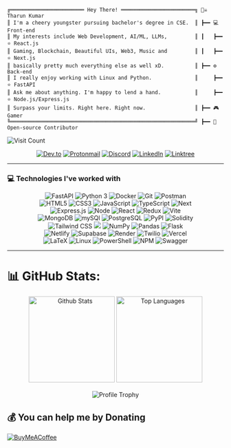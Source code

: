 ```plaintext
╔════════════════════════ Hey There! ════════════════════════╗ 🏴‍☠️ Tharun Kumar
║ I'm a cheery youngster pursuing bachelor's degree in CSE.  ║ ┣━━ 💻 Front-end
║ My interests include Web Development, AI/ML, LLMs,         ║ ┃   ┣━━ ⭐ React.js
║ Gaming, Blockchain, Beautiful UIs, Web3, Music and         ║ ┃   ┣━━ ⭐ Next.js
║ basically pretty much everything else as well xD.          ║ ┣━━ ⚙️ Back-end 
║ I really enjoy working with Linux and Python.              ║     ┣━━ ⭐ FastAPI
║ Ask me about anything. I'm happy to lend a hand.           ║     ┣━━ ⭐ Node.js/Express.js    
║ Surpass your limits. Right here. Right now.                ║ ┣━━ 🎮 Gamer    
╚════════════════════════════════════════════════════════════╝ ┣━━ 🤝 Open-source Contributor    
```

![Visit Count](https://visitcount.itsvg.in/api?id=TK-ed&icon=2&color=12)

<div align="center">
  <a href="https://dev.to/tk-ed" target="_blank"><img alt="Dev.to" src="https://img.shields.io/badge/dev.to-black?style=for-the-badge&logo=devdotto&logoColor=white"></a>
  <a href="mailto:justtk11@proton.me" target="_blank"><img alt="Protonmail" src="https://img.shields.io/badge/Proton-purple?style=for-the-badge&logo=protonmail&logoColor=white"></a>
  <a href="https://discord.gg/PzR4uuCn" target="_blank"><img alt="Discord" src="https://img.shields.io/badge/Discord-2962FF?style=for-the-badge&logo=discord&logoColor=white"></a>
  <a href="https://www.linkedin.com/in/tharunkumarc/" target="_blank"><img alt="LinkedIn" src="https://img.shields.io/badge/LinkedIn-0077B5?style=for-the-badge&logo=linkedin&logoColor=white"></a>
  <a href="https://linktr.ee/TK_ed"><img alt="Linktree" src="https://img.shields.io/badge/linktree-39E09B?style=for-the-badge&logo=linktree&logoColor=white"></a>
</div>
<hr> 

### 💻 Technologies I've worked with
<div align="center">
    <img alt="FastAPI" src="https://img.shields.io/badge/fastapi-109989?style=for-the-badge&logo=FASTAPI&logoColor=white" />
    <img alt="Python 3" src="https://img.shields.io/badge/Python-37709F?style=for-the-badge&logo=python&logoColor=white" />
    <img alt="Docker" src="https://img.shields.io/badge/Docker-2CA5E0?style=for-the-badge&logo=docker&logoColor=white" />
    <img alt="Git" src="https://img.shields.io/badge/Git-f05030?&style=for-the-badge&logo=git&logoColor=white" />
    <img alt="Postman" src="https://img.shields.io/badge/Postman-FF6C37?style=for-the-badge&logo=Postman&logoColor=white" />
  <br>
    <img alt="HTML5" src="https://img.shields.io/badge/HTML5-E34F26?style=for-the-badge&logo=html5&logoColor=white" />
    <img alt="CSS3" src="https://img.shields.io/badge/CSS3-1572B6?style=for-the-badge&logo=css3&logoColor=white" />
    <img alt="JavaScript" src="https://img.shields.io/badge/JavaScript-323330?style=for-the-badge&logo=javascript&logoColor=F7DF1E" />
    <img alt="TypeScript" src="https://img.shields.io/badge/TypeScript-007ACC?style=for-the-badge&logo=typescript&logoColor=white" />
    <img alt="Next" src="https://img.shields.io/badge/next%20js-000000?style=for-the-badge&logo=nextdotjs&logoColor=white" />
  <br>
    <img alt="Express.js" src="https://img.shields.io/badge/Express.js-000000?style=for-the-badge&logo=express&logoColor=white" />
    <img alt="Node" src="https://img.shields.io/badge/Node.js-339933?style=for-the-badge&logo=nodedotjs&logoColor=white" />
    <img alt="React" src="https://img.shields.io/badge/React-20232A?style=for-the-badge&logo=react&logoColor=61DAFB" />
    <img alt="Redux" src="https://img.shields.io/badge/Redux-593D88?style=for-the-badge&logo=redux&logoColor=white" />
    <img alt="Vite" src="https://img.shields.io/badge/Vite-B73BFE?style=for-the-badge&logo=vite&logoColor=FFD62E" />
  <br>
    <img alt="MongoDB" src="https://img.shields.io/badge/MongoDB-4EA94B?style=for-the-badge&logo=mongodb&logoColor=white" />
    <img alt="mySQl" src="https://img.shields.io/badge/MySQL-4375cc?&style=for-the-badge&logo=mysql&logoColor=white" />
    <img alt="PostgreSQL" src="https://img.shields.io/badge/PostgreSQL-316192?style=for-the-badge&logo=postgresql&logoColor=white" />
    <img alt="PyPI" src="https://img.shields.io/badge/pypi-3775A9?style=for-the-badge&logo=pypi&logoColor=white" />
    <img alt="Solidity" src="https://img.shields.io/badge/Solidity-e6e6e6?style=for-the-badge&logo=solidity&logoColor=black" />
  <br>
    <img alt="Tailwind CSS" src="https://img.shields.io/badge/Tailwind_CSS-38B2AC?style=for-the-badge&logo=tailwind-css&logoColor=white" />
    <img src="https://img.shields.io/badge/shadcn%2Fui-000000?style=for-the-badge&logo=shadcnui&logoColor=white" />
    <img alt="NumPy" src="https://img.shields.io/badge/Numpy-777BB4?style=for-the-badge&logo=numpy&logoColor=white" />
    <img alt="Pandas" src="https://img.shields.io/badge/Pandas-2C2D72?style=for-the-badge&logo=pandas&logoColor=white" />
    <img alt="Flask" src="https://img.shields.io/badge/Flask-000000?style=for-the-badge&logo=flask&logoColor=white" />
  <br>
    <img alt="Netlify" src="https://img.shields.io/badge/Netlify-00001?style=for-the-badge&logo=netlify&logoColor=black" />
    <img alt="Supabase" src="https://img.shields.io/badge/supabase-ffca28?style=for-the-badge&logo=supabase&logoColor=black" />
    <img alt="Render" src="https://img.shields.io/badge/Render-46E3B7?style=for-the-badge&logo=render&logoColor=white" />
    <img alt="Twilio" src="https://img.shields.io/badge/Twilio-F22F46?style=for-the-badge&logo=Twilio&logoColor=white" />
    <img alt="Vercel" src="https://img.shields.io/badge/Vercel-000000?style=for-the-badge&logo=vercel&logoColor=white" />
  <br>
  <img alt="LaTeX" src="https://img.shields.io/badge/LaTeX-47A141?style=for-the-badge&logo=LaTeX&logoColor=white" />
  <img alt="Linux" src="https://img.shields.io/badge/-Linux-0d1017?style=for-the-badge&logo=Linux&logoColor=white" />
  <img alt="PowerShell" src="https://img.shields.io/badge/powershell-5391FE?style=for-the-badge&logo=powershell&logoColor=white" />
  <img alt="NPM" src="https://img.shields.io/badge/Npm-F37626.svg?&style=for-the-badge&logo=Npm&logoColor=white" />
  <img alt="Swagger" src="https://img.shields.io/badge/Swagger-2C2D72?style=for-the-badge&logo=Swagger&logoColor=white" />
</div>

<hr>

# 📊 GitHub Stats:
<div align="center">
  <img alt="Github Stats" src="https://github-readme-stats.vercel.app/api?username=TK-ed&theme=react&hide_border=true&include_all_commits=true&count_private=true" height="200" />
  <img alt="Top Languages" src="https://github-readme-stats.vercel.app/api/top-langs/?username=Siddhesh-Agarwal&langs_count=10&layout=compact&theme=onedark&bg_color=282c34&hide_border=true&disable_animations=true" height="200" />
</div>
<br />
<div align="center">
  <img alt="Profile Trophy" src="https://github-readme-streak-stats.herokuapp.com/?user=TK-ed&theme=react&hide_border=true" />
</div>

## 💰 You can help me by Donating
  [![BuyMeACoffee](https://img.shields.io/badge/Buy%20Me%20a%20Coffee-ffdd00?style=for-the-badge&logo=buy-me-a-coffee&logoColor=black)](https://buymeacoffee.com/tked) 

  
<!-- Proudly created with GPRM ( https://gprm.itsvg.in ) -->
